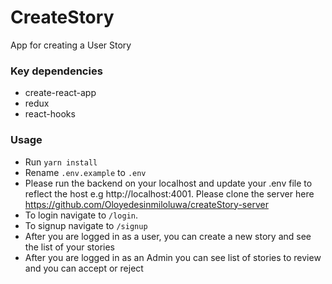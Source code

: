# CreateStory
App for creating a User Story

### Key dependencies

- create-react-app
- redux
- react-hooks

### Usage

- Run `yarn install`
- Rename `.env.example` to `.env`
- Please run the backend on your localhost and update your .env file to reflect the host e.g http://localhost:4001. Please clone the server here https://github.com/Oloyedesinmiloluwa/createStory-server
- To login navigate to `/login`.
- To signup navigate to `/signup`
- After you are logged in as a user, you can create a new story and see the list of your stories
- After you are logged in as an Admin you can see list of stories to review and you can accept or reject
